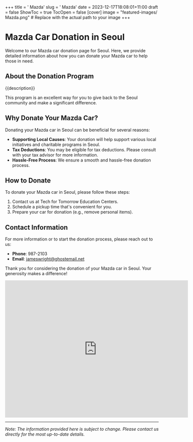 +++
title = '    Mazda'
slug = '    Mazda'
date = 2023-12-17T18:08:01+11:00
draft = false
ShowToc = true
TocOpen = false
[cover]
image = "featured-images/    Mazda.png"  # Replace with the actual path to your image
+++



#     Mazda Car Donation in     Seoul

Welcome to our     Mazda car donation page for     Seoul. Here, we provide detailed information about how you can donate your     Mazda car to help those in need.

## About the Donation Program

{{description}}

This program is an excellent way for you to give back to the     Seoul community and make a significant difference.

## Why Donate Your     Mazda Car?

Donating your     Mazda car in     Seoul can be beneficial for several reasons:

- **Supporting Local Causes**: Your donation will help support various local initiatives and charitable programs in     Seoul.
- **Tax Deductions**: You may be eligible for tax deductions. Please consult with your tax advisor for more information.
- **Hassle-Free Process**: We ensure a smooth and hassle-free donation process.

## How to Donate

To donate your     Mazda car in     Seoul, please follow these steps:

1. Contact us at     Tech for Tomorrow Education Centers.
2. Schedule a pickup time that's convenient for you.
3. Prepare your car for donation (e.g., remove personal items).

## Contact Information

For more information or to start the donation process, please reach out to us:

- **Phone**: 987-2103
- **Email**:     jameswright@ghostemail.net

Thank you for considering the donation of your     Mazda car in     Seoul. Your generosity makes a difference!

<!-- Other content -->

<iframe width="600" height="450" frameborder="0" style="border:0" src="https://www.google.com/maps/embed/v1/place?key=AIzaSyDivX6qAx8DlsaPtf6od3s40HLANl8aFcE&q=++++Seoul" allowfullscreen></iframe>

<!-- Other content -->

---

*Note: The information provided here is subject to change. Please contact us directly for the most up-to-date details.*
